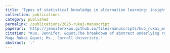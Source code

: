 ```yaml
---
title: 'Types of statistical knowledge in alternation learning: insights from artificial grammar learning'
collection: publications
category: published
permalink: /publications/2025-rukai-manuscript
paperurl: 'http://jenniferxkuo.github.io/files/manuscripts/kuo_rukai_ms_Feb2025.pdf'
citation: "Kuo, Jennifer. &quot;The breakdown of abstract underlying representations in
Maga Rukai.&quot; Ms., Cornell Univeristy."
abstract: '.'
---
```

